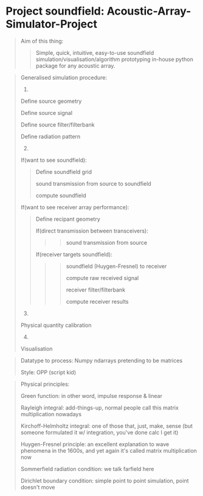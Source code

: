 # Project soundfield: Acoustic-Array-Simulator-Project
>Aim of this thing:
>>Simple, quick, intuitive, easy-to-use soundfield simulation/visualisation/algorithm prototyping in-house python package for any acoustic array.


>Generalised simulation procedure:
>
>1.
>
>Define source geometry
>
>Define source signal
>
>Define source filter/filterbank
>
>Define radiation pattern
>
>2.
>
>If(want to see soundfield):
>
>>Define soundfield grid
>>
>>sound transmission from source to soundfield
>>
>>compute soundfield
>
>If(want to see receiver array performance):
>>Define recipant geometry
>>
>>If(direct transmission between transceivers):
>>
>>>>sound transmission from source
>>
>>If(receiver targets soundfield):
>>
>>>>soundfield (Huygen-Fresnel) to receiver
>>>>
>>>>compute raw received signal
>>>>
>>>>receiver filter/filterbank
>>>>
>>>>compute receiver results
>>>>
>3.
>
>Physical quantity calibration
>
>4.
>
>Visualisation
>


>Datatype to process: Numpy ndarrays pretending to be matrices
>
>Style: OPP (script kid)
>


>Physical principles:
>
>Green function: in other word, impulse response & linear
>
>Rayleigh integral: add-things-up, normal people call this matrix multiplication nowadays
>
>Kirchoff-Helmholtz integral: one of those that, just, make, sense (but someone formulated it w/ integration, you've done calc I get it)
>
>Huygen-Fresnel principle: an excellent explanation to wave phenomena in the 1600s, and yet again it's called matrix multiplication now
>
>Sommerfield radiation condition: we talk farfield here
>
>Dirichlet boundary condition: simple point to point simulation, point doesn't move



